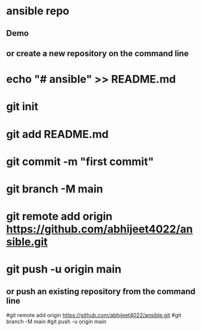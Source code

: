 # ansible repo

## Demo
## or create a new repository on the command line

# echo "# ansible" >> README.md
# git init
# git add README.md
# git commit -m "first commit"
# git branch -M main
# git remote add origin https://github.com/abhijeet4022/ansible.git
# git push -u origin main


## or push an existing repository from the command line

#git remote add origin https://github.com/abhijeet4022/ansible.git
#git branch -M main
#git push -u origin main
